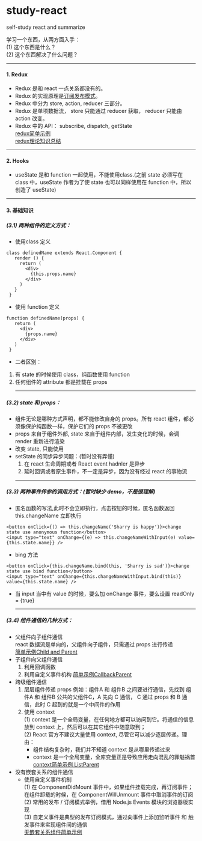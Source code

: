 # study-react
self-study react and summarize

学习一个东西，从两方面入手：<br>
   (1) 这个东西是什么？ <br>
   (2) 这个东西解决了什么问题？ <br>
   
------------------


#### 1. Redux
   * Redux 是和 react 一点关系都没有的。
   * Redux 的实现原理是[订阅发布模式](https://vmo-fed.github.io/js-design-pattern/publish-subscribe-pattern/)。 
   * Redux 中分为 store, action, reducer 三部分。
   * Redux 是单项数据流， store 只能通过 reducer 获取， reducer 只能由 action 改变。
   * Redux 中的 API： subscribe, dispatch, getState<br>
   [redux简单示例](https://codesandbox.io/s/l5moll9moq) <br>
   [redux理论知识总结](https://codesandbox.io/s/l5moll9moq)
---------------------
#### 2. Hooks
   * useState 是和 function 一起使用，不能使用class.(之前 state 必须写在 class 中，useState 作者为了使 state 也可以同样使用在 function 中，所以创造了 useState)
--------
#### 3. 基础知识 <br>
  ##### (3.1) 两种组件的定义方式： 
  * 使用class 定义
  
  ```
  class definedName extends React.Component {
     render () {
       return (
         <div>
           {this.props.name}
         </div>
       )
     }
   }
   ```
  
  * 使用 function 定义
  
  ```
  function definedName(props) {
     return (
       <div>
         {props.name}
       </div>
     )
   }
  ```
  
  - 二者区别：
  1. 有 state 的时候使用 class，纯函数使用 function
  2. 任何组件的 attribute 都是挂载在 props
     ***
  
  ##### (3.2) state 和 props： 
  * 组件无论是哪种方式声明，都不能修改自身的 props。所有 react 组件，都必须像保护纯函数一样，保护它们的 props 不被更改
  * props 来自于组件外部, state 来自于组件内部，发生变化的时候，会调 render 重新进行渲染
  * 改变 state, 只能使用 
  * setState 的同步异步问题：(暂时没有弄懂)
    1. 在 react 生命周期或者 React event hadnler 是异步
    2. 延时回调或者原生事件，不一定是异步，因为没有经过 react 的事物流
    ***
  ##### (3.3) 两种事件传参的调用方式：(暂时缺少 demo，不是很理解)
  * 匿名函数的写法,此时不会立即执行，点击按钮的时候，匿名函数返回 this.changeName 立即执行
  
  ```
  <button onClick={() => this.changeName('Sharry is happy')}>change state use anonymous function</button>
  <input type="text" onChange={(e) => this.changeNameWithInput(e) value={this.state.name}} />
  ```
  
  * bing 方法
  
  ```
  <button onClick={this.changeName.bind(this, 'Sharry is sad')}>change state use bind function</button>
  <input type="text" onChange={this.changeNameWithInput.bind(this)} value={this.state.name} />
  ```
  
  * 当 input 当中有 value 的时候，要么加 onChange 事件，要么设置 readOnly = {true}
      ***
  
  ##### (3.4) 组件通信的几种方式：
  * 父组件向子组件通信  
    react 数据流是单向的，父组件向子组件，只需通过 props 进行传递<br>
    [简单示例Child and Parent](https://codesandbox.io/s/pwyzjyrqwj)  
  * 子组件向父组件通信
    1. 利用回调函数
    2. 利用自定义事件机构
    [简单示例CallbackParent](https://codesandbox.io/s/pwyzjyrqwj)
  * 跨级组件通信
    1. 层层组件传递 props
       例如：组件A 和 组件B 之间要进行通信，先找到 组件A 和 组件B 公共的父组件C，A 先向 C 通信， C 通过 props 和 B 通信，此时 C 起到的就是一个中间件的作用
    2. 使用 context<br>
      (1) context 是一个全局变量，在任何地方都可以访问到它。将通信的信息放到 context 上，然后可以在其它组件中随意取到；<br>
      (2) React 官方不建议大量使用 context, 尽管它可以减少逐层传递。理由： <br>
          * 组件结构复杂时，我们并不知道 context 是从哪里传递过来
          * context 是一个全局变量，全库变量正是导致应用走向混乱的罪魁祸首
            [context简单示例 ListParent](https://codesandbox.io/s/pwyzjyrqwj)
   * 没有嵌套关系的组件通信
      * 使用自定义事件机制<br>
      (1) 在 ComponentDidMount 事件中，如果组件挂载完成，再订阅事件；在组件卸载的时候，在 ComponentWillUnmount 事件中取消事件的订阅<br>
      (2) 常用的发布 / 订阅模式举例，借用 Node.js Events 模块的浏览器版实现<br>
      (3) 自定义事件是典型的发布订阅模式，通过向事件上添加监听事件 和 触发事件来实现组件间的通信<br>
      [无嵌套关系组件简单示例](https://codesandbox.io/s/lyz6o49wzq)
